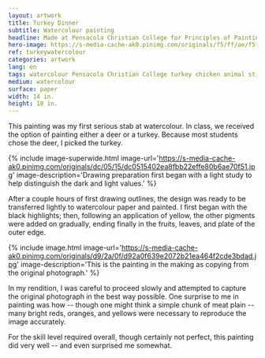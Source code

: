 ```yaml
---
layout: artwork
title: Turkey Dinner
subtitle: Watercolour painting
headline: Made at Pensacola Christian College for Principles of Painting (AR 221)
hero-image: https://s-media-cache-ak0.pinimg.com/originals/f5/ff/ae/f5ffae08bfd2c857fd1374591b278071.jpg
ref: turkeywatercolour
categories: artwork
lang: en
tags: watercolour Pensacola Christian College turkey chicken animal stillLife portfolio
medium: watercolour
surface: paper
width: 14 in.
height: 10 in.
---
```

This painting was my first serious stab at watercolour. In class, we received the option of painting either a deer or a turkey. Because most students chose the deer, I picked the turkey.

{% include image-superwide.html image-url='https://s-media-cache-ak0.pinimg.com/originals/dc/05/15/dc0515402ea8fbb22effe80b6ae70f51.jpg' image-description='Drawing preparation first began with a light study to help distinguish the dark and light values.' %}

After a couple hours of first drawing outlines, the design was ready to be transferred lightly to watercolour paper and painted. I first began with the black highlights; then, following an application of yellow, the other pigments were added on gradually, ending finally in the fruits, leaves, and plate of the outer edge.


{% include image.html image-url='https://s-media-cache-ak0.pinimg.com/originals/d9/2a/0f/d92a0f639e2072b21ea464f2cde3bdad.jpg' image-description='This is the painting in the making as copying from the original photograph.' %}

In my rendition, I was careful to proceed slowly and attempted to capture the original photograph in the best way possible. One surprise to me in painting was how -- though one might think a simple chunk of meat plain -- many bright reds, oranges, and yellows were necessary to reproduce the image accurately.

For the skill level required overall, though certainly not perfect, this painting did very well -- and even surprised me somewhat.
